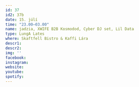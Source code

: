 ```yaml
---
id: 37
id2: 37b
date: 15. júlí
time: "23.00–03.00"
name: jadzia, XWIFE B2B Kosmodod, Cyber DJ set, Lil Data
type: LungA Lates
where: Skaftfell Bistro & Kaffi Lára
descr1:
descr2: 
img: ''
facebook: 
instagram:  
website:
youtube: 
spotify:
---
```

